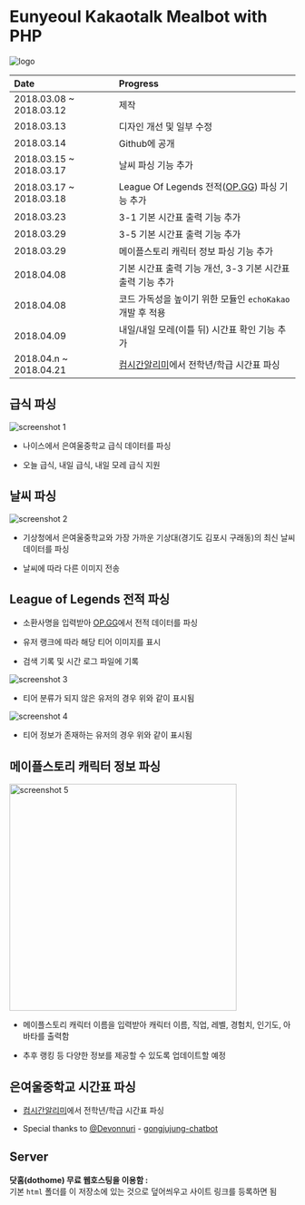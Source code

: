 # Eunyeoul Kakaotalk Mealbot with PHP
![logo](html/images/logo.jpg)

| Date | Progress |
| :------------- | :------------- |
| 2018.03.08 ~ 2018.03.12 | 제작 |
| 2018.03.13 | 디자인 개선 및 일부 수정 |
| 2018.03.14 | Github에 공개 |
| 2018.03.15 ~ 2018.03.17 | 날씨 파싱 기능 추가 |
| 2018.03.17 ~ 2018.03.18 | League Of Legends 전적([OP.GG](http://www.op.gg/)) 파싱 기능 추가 |
| 2018.03.23 | 3-1 기본 시간표 출력 기능 추가 |
| 2018.03.29 | 3-5 기본 시간표 출력 기능 추가 |
| 2018.03.29 | 메이플스토리 캐릭터 정보 파싱 기능 추가 |
| 2018.04.08 | 기본 시간표 출력 기능 개선, 3-3 기본 시간표 출력 기능 추가 |
| 2018.04.08 | 코드 가독성을 높이기 위한 모듈인 `echoKakao` 개발 후 적용 |
| 2018.04.09 | 내일/내일 모레(이틀 뒤) 시간표 확인 기능 추가 |
| 2018.04.n ~ 2018.04.21 | [컴시간알리미](http://comcigan.com/st/)에서 전학년/학급 시간표 파싱 |

## 급식 파싱
![screenshot 1](images/screenshot_1.jpg)<br>

- 나이스에서 은여울중학교 급식 데이터를 파싱

- 오늘 급식, 내일 급식, 내일 모레 급식 지원

## 날씨 파싱
![screenshot 2](images/screenshot_2.jpg)<br>

- 기상청에서 은여울중학교와 가장 가까운 기상대(경기도 김포시 구래동)의 최신 날씨 데이터를 파싱

- 날씨에 따라 다른 이미지 전송

## League of Legends 전적 파싱

- 소환사명을 입력받아 [OP.GG](http://www.op.gg/)에서 전적 데이터를 파싱

- 유저 랭크에 따라 해당 티어 이미지를 표시

- 검색 기록 및 시간 로그 파일에 기록

![screenshot 3](images/screenshot_3.jpg)<br>

- 티어 분류가 되지 않은 유저의 경우 위와 같이 표시됨

![screenshot 4](images/screenshot_4.jpg)<br>

- 티어 정보가 존재하는 유저의 경우 위와 같이 표시됨

## 메이플스토리 캐릭터 정보 파싱

<img src="images/screenshot_5.jpg" alt="screenshot 5" width="400"/><br>

- 메이플스토리 캐릭터 이름을 입력받아 캐릭터 이름, 직업, 레벨, 경험치, 인기도, 아바타를 출력함

- 추후 랭킹 등 다양한 정보를 제공할 수 있도록 업데이트할 예정

## 은여울중학교 시간표 파싱

- [컴시간알리미](http://comcigan.com/st/)에서 전학년/학급 시간표 파싱

- Special thanks to [@Devonnuri](https://github.com/Devonnuri) - [gongjujung-chatbot](https://github.com/Devonnuri/gongjujung-chatbot)

## Server
<b>닷홈(dothome) 무료 웹호스팅을 이용함 : </b><br>
기본 `html` 폴더를 이 저장소에 있는 것으로 덮어씌우고 사이트 링크를 등록하면 됨
